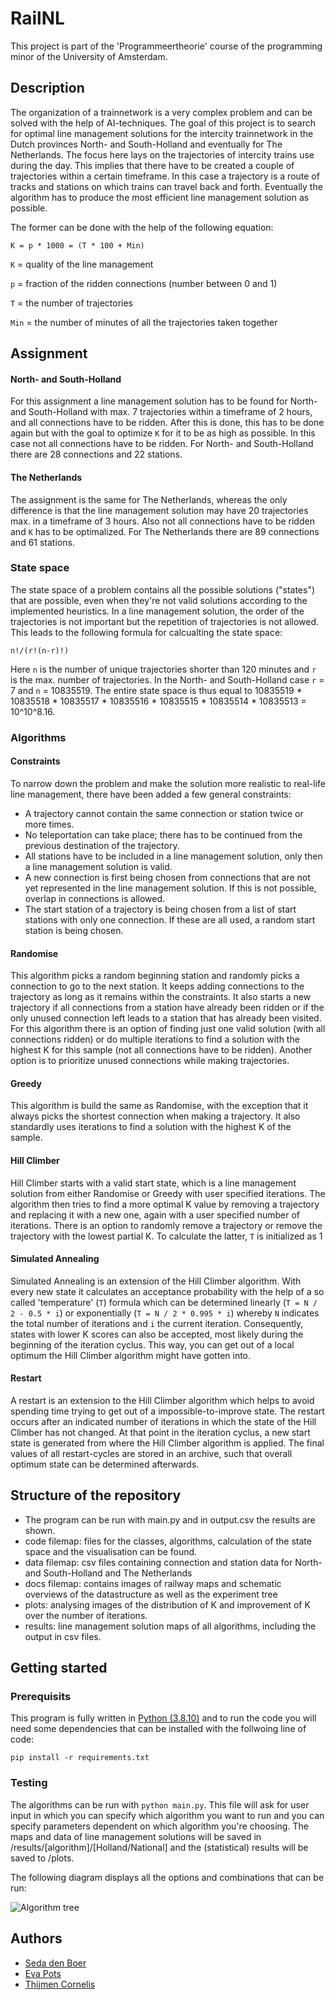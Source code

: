 # RailNL
This project is part of the 'Programmeertheorie' course of the programming minor of the University of Amsterdam.

## Description
The organization of a trainnetwork is a very complex problem and can be solved with the help of AI-techniques. The goal of this project is to search for optimal line management solutions for the intercity trainnetwork in the Dutch provinces North- and South-Holland and eventually for The Netherlands. The focus here lays on the trajectories of intercity trains use during the day. This implies that there have to be created a couple of trajectories within a certain timeframe. In this case a trajectory is a route of tracks and stations on which trains can travel back and forth. Eventually the algorithm has to produce the most efficient line management solution as possible.

The former can be done with the help of the following equation:

`K = p * 1000 = (T * 100 + Min)`

`K` = quality of the line management

`p` = fraction of the ridden connections (number between 0 and 1)

`T` = the number of trajectories

`Min` = the number of minutes of all the trajectories taken together

## Assignment
#### North- and South-Holland
For this assignment a line management solution has to be found for North- and South-Holland with max. 7 trajectories within a timeframe of 2 hours, and all connections have to be ridden. After this is done, this has to be done again but with the goal to optimize `K` for it to be as high as possible. In this case not all connections have to be ridden. For North- and South-Holland there are 28 connections and 22 stations.

#### The Netherlands
The assignment is the same for The Netherlands, whereas the only difference is that the line management solution may have 20 trajectories max. in a timeframe of 3 hours. Also not all connections have to be ridden and `K` has to be optimalized. For The Netherlands there are 89 connections and 61 stations.

### State space 
The state space of a problem contains all the possible solutions ("states") that are possible, even when they're not valid solutions according to the implemented heuristics. In a line management solution, the order of the trajectories is not important but the repetition of trajectories is not allowed. This leads to the following formula for calcualting the state space:

`n!/(r!(n-r)!)`

Here `n` is the number of unique trajectories shorter than 120 minutes and `r` is the max. number of trajectories. In the North- and South-Holland case `r` = 7 and `n` = 10835519. The entire state space is thus equal to 10835519 * 10835518 * 10835517 * 10835516 * 10835515 * 10835514 * 10835513 = 10^10^8.16.

### Algorithms
#### Constraints
To narrow down the problem and make the solution more realistic to real-life line management, there have been added a few general constraints:

* A trajectory cannot contain the same connection or station twice or more times.
* No teleportation can take place; there has to be continued from the previous destination of the trajectory.
* All stations have to be included in a line management solution, only then a line management solution is valid.
* A new connection is first being chosen from connections that are not yet represented in the line management solution. If this is not possible, overlap in connections is allowed.
* The start station of a trajectory is being chosen from a list of start stations with only one connection. If these are all used, a random start station is being chosen.

#### Randomise
This algorithm picks a random beginning station and randomly picks a connection to go to the next station. It keeps adding connections to the trajectory as long as it remains within the constraints. It also starts a new trajectory if all connections from a station have already been ridden or if the only unused connection left leads to a station that has already been visited. For this algorithm there is an option of finding just one valid solution (with all connections ridden) or do multiple iterations to find a solution with the highest K for this sample (not all connections have to be ridden). Another option is to prioritize unused connections while making trajectories.

#### Greedy
This algorithm is build the same as Randomise, with the exception that it always picks the shortest connection when making a trajectory. It also standardly uses iterations to find a solution with the highest K of the sample.

#### Hill Climber
Hill Climber starts with a valid start state, which is a line management solution from either Randomise or Greedy with user specified iterations. The algorithm then tries to find a more optimal K value by removing a trajectory and replacing it with a new one, again with a user specified number of iterations. There is an option to randomly remove a trajectory or remove the trajectory with the lowest partial K. To calculate the latter, `T` is initialized as 1

#### Simulated Annealing
Simulated Annealing is an extension of the Hill Climber algorithm. With every new state it calculates an acceptance probability with the help of a so called 'temperature' (`T`)  formula which can be determined linearly (`T = N / 2 - 0.5 * i`) or exponentially (`T = N / 2 * 0.995 * i`) whereby `N` indicates the total number of iterations and `i` the current iteration. Consequently, states with lower K scores can also be accepted, most likely during the beginning of the iteration cyclus. This way, you can get out of a local optimum the Hill Climber algorithm might have gotten into.

#### Restart
A restart is an extension to the Hill Climber algorithm which helps to avoid spending time trying to get out of a impossible-to-improve state. The restart occurs after an indicated number of iterations in which the state of the Hill Climber has not changed. At that point in the iteration cyclus, a new start state is generated from where the Hill Climber algorithm is applied. The final values of all restart-cycles are stored in an archive, such that overall optimum state can be determined afterwards.

## Structure of the repository
* The program can be run with main.py and in output.csv the results are shown.
* code filemap: files for the classes, algorithms, calculation of the state space and the visualisation can be found.
* data filemap: csv files containing connection and station data for North- and South-Holland and The Netherlands 
* docs filemap: contains images of railway maps and schematic overviews of the datastructure as well as the experiment tree
* plots: analysing images of the distribution of K and improvement of K over the number of iterations.
* results: line management solution maps of all algorithms, including the output in csv files.

## Getting started
### Prerequisits
This program is fully written in [Python (3.8.10)](https://www.python.org/downloads/) and to run the code you will need some dependencies that can be installed with the follwoing line of code:

`pip install -r requirements.txt`

### Testing
The algorithms can be run with `python main.py`. This file will ask for user input in which you can specify which algorithm you want to run and you can specify parameters dependent on which algorithm you're choosing.
The maps and data of line management solutions will be saved in /results/[algorithm]/[Holland/National] and the (statistical) results will be saved to /plots.

The following diagram displays all the options and combinations that can be run:

![Algorithm tree](docs/algorithm_tree.png)

## Authors
* [Seda den Boer](https://www.github.com/sedadenboer)
* [Eva Pots](https://github.com/evapots)
* [Thijmen Cornelis](https://github.com/Thijmen1411)
